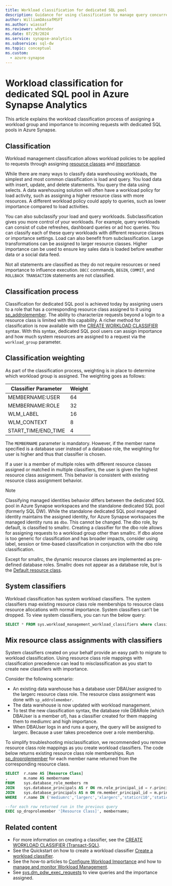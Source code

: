 ```yaml
---
title: Workload classification for dedicated SQL pool
description: Guidance for using classification to manage query concurrency, importance, and compute resources for dedicated SQL pool in Azure Synapse Analytics.
author: WilliamDAssafMSFT
ms.author: wiassaf
ms.reviewer: whhender
ms.date: 07/29/2024
ms.service: synapse-analytics
ms.subservice: sql-dw
ms.topic: conceptual
ms.custom:
  - azure-synapse
---
```


# Workload classification for dedicated SQL pool in Azure Synapse Analytics

This article explains the workload classification process of assigning a workload group and importance to incoming requests with dedicated SQL pools in Azure Synapse.

## Classification

Workload management classification allows workload policies to be applied to requests through assigning [resource classes](resource-classes-for-workload-management.md#what-are-resource-classes) and [importance](sql-data-warehouse-workload-importance.md).

While there are many ways to classify data warehousing workloads, the simplest and most common classification is load and query. You load data with insert, update, and delete statements. You query the data using selects. A data warehousing solution will often have a workload policy for load activity, such as assigning a higher resource class with more resources. A different workload policy could apply to queries, such as lower importance compared to load activities.

You can also subclassify your load and query workloads. Subclassification gives you more control of your workloads. For example, query workloads can consist of cube refreshes, dashboard queries or ad hoc queries. You can classify each of these query workloads with different resource classes or importance settings. Load can also benefit from subclassification. Large transformations can be assigned to larger resource classes. Higher importance can be used to ensure key sales data is loaded before weather data or a social data feed.

Not all statements are classified as they do not require resources or need importance to influence execution. `DBCC` commands, `BEGIN`, `COMMIT`, and `ROLLBACK TRANSACTION` statements are not classified.

## Classification process

Classification for dedicated SQL pool is achieved today by assigning users to a role that has a corresponding resource class assigned to it using [sp_addrolemember](/sql/relational-databases/system-stored-procedures/sp-addrolemember-transact-sql?toc=/azure/synapse-analytics/sql-data-warehouse/toc.json&bc=/azure/synapse-analytics/sql-data-warehouse/breadcrumb/toc.json&view=azure-sqldw-latest&preserve-view=true). The ability to characterize requests beyond a login to a resource class is limited with this capability. A richer method for classification is now available with the [CREATE WORKLOAD CLASSIFIER](/sql/t-sql/statements/create-workload-classifier-transact-sql?toc=/azure/synapse-analytics/sql-data-warehouse/toc.json&bc=/azure/synapse-analytics/sql-data-warehouse/breadcrumb/toc.json&view=azure-sqldw-latest&preserve-view=true) syntax. With this syntax, dedicated SQL pool users can assign importance and how much system resources are assigned to a request via the `workload_group` parameter.

## Classification weighting

As part of the classification process, weighting is in place to determine which workload group is assigned. The weighting goes as follows:

|Classifier Parameter |Weight   |
|---------------------|---------|
|MEMBERNAME:USER      |64       |
|MEMBERNAME:ROLE      |32       |
|WLM_LABEL            |16       |
|WLM_CONTEXT          |8        |
|START_TIME/END_TIME  |4        |

The `MEMBERNAME` parameter is mandatory. However, if the member name specified is a database user instead of a database role, the weighting for user is higher and thus that classifier is chosen.

If a user is a member of multiple roles with different resource classes assigned or matched in multiple classifiers, the user is given the highest resource class assignment. This behavior is consistent with existing resource class assignment behavior.

> [!NOTE]
> Classifying managed identities behavior differs between the dedicated SQL pool in Azure Synapse workspaces and the standalone dedicated SQL pool (formerly SQL DW). While the standalone dedicated SQL pool managed identity maintains the assigned identity, for Azure Synapse workspaces the managed identity runs as `dbo`. This cannot be changed. The dbo role, by default, is classified to smallrc. Creating a classifier for the dbo role allows for assigning requests to a workload group other than smallrc. If dbo alone is too generic for classification and has broader impacts, consider using label, session or time-based classification in conjunction with the dbo role classification.
>
> Except for smallrc, the dynamic resource classes are implemented as pre-defined database roles. Smallrc does not appear as a database role, but is the [Default resource class](resource-classes-for-workload-management.md#default-resource-class). 

## System classifiers

Workload classification has system workload classifiers. The system classifiers map existing resource class role memberships to resource class resource allocations with normal importance. System classifiers can't be dropped. To view system classifiers, you can run the below query:

```sql
SELECT * FROM sys.workload_management_workload_classifiers where classifier_id <= 12
```

<a id="mixing-resource-class-assignments-with-classifiers"></a>

## Mix resource class assignments with classifiers

System classifiers created on your behalf provide an easy path to migrate to workload classification. Using resource class role mappings with classification precedence can lead to misclassification as you start to create new classifiers with importance.

Consider the following scenario:

- An existing data warehouse has a database user DBAUser assigned to the largerc resource class role. The resource class assignment was done with `sp_addrolemember.`
- The data warehouse is now updated with workload management.
- To test the new classification syntax, the database role DBARole (which DBAUser is a member of), has a classifier created for them mapping them to mediumrc and high importance.
- When DBAUser logs in and runs a query, the query will be assigned to largerc. Because a user takes precedence over a role membership.

To simplify troubleshooting misclassification, we recommended you remove resource class role mappings as you create workload classifiers. The code below returns existing resource class role memberships. Run [sp_droprolemember](/sql/relational-databases/system-stored-procedures/sp-droprolemember-transact-sql?toc=/azure/synapse-analytics/sql-data-warehouse/toc.json&bc=/azure/synapse-analytics/sql-data-warehouse/breadcrumb/toc.json&view=azure-sqldw-latest&preserve-view=true) for each member name returned from the corresponding resource class.

```sql
SELECT  r.name AS [Resource Class]
,       m.name AS membername
FROM    sys.database_role_members rm
JOIN    sys.database_principals AS r ON rm.role_principal_id = r.principal_id
JOIN    sys.database_principals AS m ON rm.member_principal_id = m.principal_id
WHERE   r.name IN ('mediumrc','largerc','xlargerc','staticrc10','staticrc20','staticrc30','staticrc40','staticrc50','staticrc60','staticrc70','staticrc80');
```

```sql
--for each row returned run in the previous query
EXEC sp_droprolemember '[Resource Class]', membername;
```

## Related content

- For more information on creating a classifier, see the [CREATE WORKLOAD CLASSIFIER (Transact-SQL)](/sql/t-sql/statements/create-workload-classifier-transact-sql?toc=/azure/synapse-analytics/sql-data-warehouse/toc.json&bc=/azure/synapse-analytics/sql-data-warehouse/breadcrumb/toc.json&view=azure-sqldw-latest&preserve-view=true).
- See the Quickstart on how to create a workload classifier [Create a workload classifier](quickstart-create-a-workload-classifier-tsql.md).
- See the how-to articles to [Configure Workload Importance](sql-data-warehouse-how-to-configure-workload-importance.md) and how to [manage and monitor Workload Management](sql-data-warehouse-how-to-manage-and-monitor-workload-importance.md).
- See [sys.dm_pdw_exec_requests](/sql/relational-databases/system-dynamic-management-views/sys-dm-pdw-exec-requests-transact-sql?toc=/azure/synapse-analytics/sql-data-warehouse/toc.json&bc=/azure/synapse-analytics/sql-data-warehouse/breadcrumb/toc.json&view=azure-sqldw-latest&preserve-view=true) to view queries and the importance assigned.
